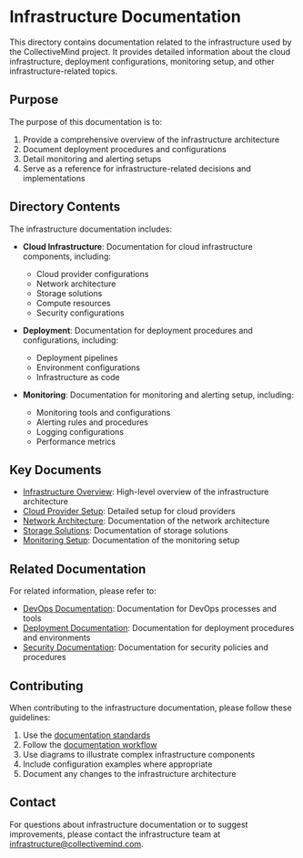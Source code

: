 # Infrastructure Documentation

This directory contains documentation related to the infrastructure used by the CollectiveMind project. It provides detailed information about the cloud infrastructure, deployment configurations, monitoring setup, and other infrastructure-related topics.

## Purpose

The purpose of this documentation is to:

1. Provide a comprehensive overview of the infrastructure architecture
2. Document deployment procedures and configurations
3. Detail monitoring and alerting setups
4. Serve as a reference for infrastructure-related decisions and implementations

## Directory Contents

The infrastructure documentation includes:

- **Cloud Infrastructure**: Documentation for cloud infrastructure components, including:
  - Cloud provider configurations
  - Network architecture
  - Storage solutions
  - Compute resources
  - Security configurations
  
- **Deployment**: Documentation for deployment procedures and configurations, including:
  - Deployment pipelines
  - Environment configurations
  - Infrastructure as code
  
- **Monitoring**: Documentation for monitoring and alerting setup, including:
  - Monitoring tools and configurations
  - Alerting rules and procedures
  - Logging configurations
  - Performance metrics

## Key Documents

- [Infrastructure Overview](./infrastructure-overview.md): High-level overview of the infrastructure architecture
- [Cloud Provider Setup](./cloud-provider-setup.md): Detailed setup for cloud providers
- [Network Architecture](./network-architecture.md): Documentation of the network architecture
- [Storage Solutions](./storage-solutions.md): Documentation of storage solutions
- [Monitoring Setup](./monitoring-setup.md): Documentation of the monitoring setup

## Related Documentation

For related information, please refer to:

- [DevOps Documentation](../devops/): Documentation for DevOps processes and tools
- [Deployment Documentation](../deployment/): Documentation for deployment procedures and environments
- [Security Documentation](../security/): Documentation for security policies and procedures

## Contributing

When contributing to the infrastructure documentation, please follow these guidelines:

1. Use the [documentation standards](../../process/standards/documentation-standards.md)
2. Follow the [documentation workflow](../../process/workflows/documentation-workflow.md)
3. Use diagrams to illustrate complex infrastructure components
4. Include configuration examples where appropriate
5. Document any changes to the infrastructure architecture

## Contact

For questions about infrastructure documentation or to suggest improvements, please contact the infrastructure team at [infrastructure@collectivemind.com](mailto:infrastructure@collectivemind.com). 
